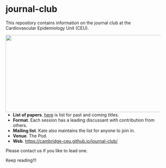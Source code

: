 # journal-club

This repository contains information on the journal club at the Cardiovascular Epidemiology Unit (CEU).

<img src="http://phdcomics.com/comics/archive/phd011108s.gif" width="560" height="250" align="right">

* **List of papers**. [here](list-of-papers.md) is list for past and coming titles.
* **Format**. Each session has a leading discussant with contribution from others.
* **Mailing list**. Kate also maintains the list for anyone to join in.
* **Venue**. The Pod.
* **Web**. https://cambridge-ceu.github.io/journal-club/

Please contact us if you like to lead one.

Keep reading!!!
